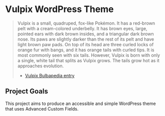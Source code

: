 # Vulpix WordPress Theme

> Vulpix is a small, quadruped, fox-like Pokémon. It has a red-brown pelt with a cream-colored underbelly. It has brown eyes, large, pointed ears with dark brown insides, and a triangular dark brown nose. Its paws are slightly darker than the rest of its pelt and have light brown paw pads. On top of its head are three curled locks of orange fur with bangs, and it has orange tails with curled tips. It is most commonly seen with six tails. However, Vulpix is born with only a single, white tail that splits as Vulpix grows. The tails grow hot as it approaches evolution. 
> - [Vulpix Bulbapedia entry](https://bulbapedia.bulbagarden.net/wiki/Vulpix_(Pok%C3%A9mon))

## Project Goals
This project aims to produce an accessible and simple WordPress theme that uses Advanced Custom Fields.

